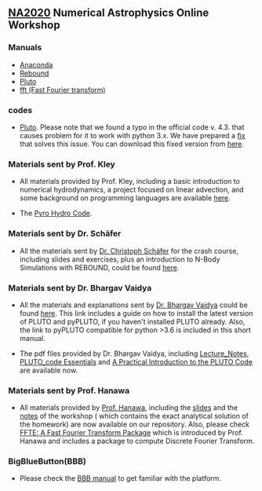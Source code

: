 ## [NA2020](https://na2020.onrender.com/) Numerical Astrophysics Online Workshop

### Manuals

- [Anaconda](https://github.com/Shenavar/Anaconda-Installation.md/blob/master/Anaconda%20Installation.md)
- [Rebound](manuals/rebound.md)
- [Pluto](https://github.com/nghafourian/test/blob/master/Pluto.md)
- [fft (Fast Fourier transform)](https://github.com/Shenavar/Anaconda-Installation.md/blob/master/fftw3.md)

### codes

- [Pluto](http://plutocode.ph.unito.it/). Please note that we found a typo in the official code v. 4.3. that causes problem for it to work with python 3.x. We have prepared a [fix](codes/patch_define_problem) that solves this issue. You can download this fixed version from [here](https://github.com/astrofum/na2020/raw/master/codes/PLUTO.tar.gz).

### Materials sent by Prof. Kley
- All materials provided by Prof. Kley, including a basic introduction to numerical hydrodynamics, a project focused on linear advection, and some background on programming languages are available [here](https://www.tat.physik.uni-tuebingen.de/~kley/talks/mashad/index.html).

- The [Pyro Hydro Code](https://pyro2.readthedocs.io/en/latest/).

### Materials sent by Dr. Schäfer
- All the materials sent by [Dr. Christoph Schäfer](https://www.tat.physik.uni-tuebingen.de/~schaefer/) for the crash course, including slides and exercises, plus an introduction to N-Body Simulations with REBOUND, could be found [here](https://www.tat.physik.uni-tuebingen.de/~schaefer/teach/fum2020/).


### Materials sent by Dr. Bhargav Vaidya
- All the materials and explanations sent by [Dr. Bhargav Vaidya](http://www.iiti.ac.in/people/~bvaidya/index.html) could be found [here](https://github.com/astrofum/na2020/blob/master/PLUTO-howto.md). This link includes a guide on how to install the latest version of PLUTO and pyPLUTO, if you haven't installed PLUTO already. Also, the link to pyPLUTO compatible for python >3.6 is included in this short manual.

- The pdf files provided by Dr. Bhargav Vaidya, including [Lecture_Notes](https://github.com/astrofum/na2020/blob/master/Dr.%20Bhargav%20Vaidya%20Lecture_Notes.pdf), [PLUTO_code Essentials](https://github.com/astrofum/na2020/blob/master/Dr.%20Bhargav%20Vaidya%20PLUTO_Essentials.pdf) and [A Practical Introduction to the PLUTO Code](https://github.com/astrofum/na2020/blob/master/Dr.%20Bhargav%20Vaidya%20PLUTO_WrkShop_Example.pdf) are available now. 


### Materials sent by Prof. Hanawa
- All materials provided by [Prof. Hanawa](https://www.cfs.chiba-u.ac.jp/outline/staff/hanawa.html), including the [slides](https://github.com/astrofum/na2020/blob/master/Prof.%20Hanawa%20revised%2020jul29.pdf) and the [notes](https://github.com/astrofum/na2020/blob/master/Prof%20Hanawa%20revised%20grav-mashhad20.pdf) of the workshop ( which contains the exact analytical solution of the homework) are now available on our repository. Also, please check [FFTE: A Fast Fourier Transform Package](http://www.ffte.jp/) which is introduced by Prof. Hanawa and includes a package to compute Discrete Fourier Transform.

### BigBlueButton(BBB)

- Please check the [BBB manual](https://github.com/astrofum/na2020/blob/master/BigBlueButton.pdf) to get familiar with the platform.  
